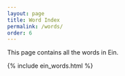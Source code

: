 ```yaml
---
layout: page
title: Word Index
permalink: /words/
order: 6
---
```


This page contains all the words in Ein.  
<style>

table {
  table-layout: fixed;
  border-collapse: collapse;
  width: 100%;
}
td {
  padding: 10px;
  border: solid 1px #000;
}
tr td:first-child {
  overflow: auto;
  white-space: normal;
  width: 800px;
}
</style>
{% include ein_words.html %}
